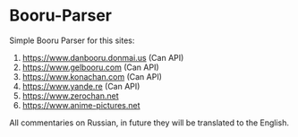 # Booru-Parser
Simple Booru Parser for this sites:
1. https://www.danbooru.donmai.us (Can API)
2. https://www.gelbooru.com       (Can API)
3. https://www.konachan.com       (Can API)
4. https://www.yande.re           (Can API)
5. https://www.zerochan.net
6. https://www.anime-pictures.net

All commentaries on Russian, in future they will be translated to the English.
